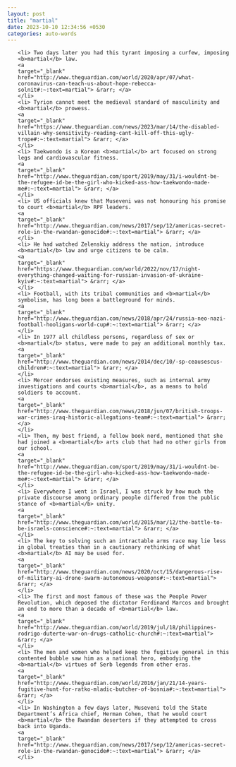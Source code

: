 ```yaml
---
layout: post
title: "martial"
date: 2023-10-10 12:34:56 +0530
categories: auto-words
---
```

<ol>

    <li> Two days later you had this tyrant imposing a curfew, imposing <b>martial</b> law.
    <a 
    target="_blank" 
    href="http://www.theguardian.com/world/2020/apr/07/what-coronavirus-can-teach-us-about-hope-rebecca-solnit#:~:text=martial"> &rarr; </a>
    </li>
    <li> Tyrion cannot meet the medieval standard of masculinity and <b>martial</b> prowess.
    <a 
    target="_blank" 
    href="https://www.theguardian.com/news/2023/mar/14/the-disabled-villain-why-sensitivity-reading-cant-kill-off-this-ugly-trope#:~:text=martial"> &rarr; </a>
    </li>
    <li> Taekwondo is a Korean <b>martial</b> art focused on strong legs and cardiovascular fitness.
    <a 
    target="_blank" 
    href="http://www.theguardian.com/sport/2019/may/31/i-wouldnt-be-the-refugee-id-be-the-girl-who-kicked-ass-how-taekwondo-made-me#:~:text=martial"> &rarr; </a>
    </li>
    <li> US officials knew that Museveni was not honouring his promise to court <b>martial</b> RPF leaders.
    <a 
    target="_blank" 
    href="http://www.theguardian.com/news/2017/sep/12/americas-secret-role-in-the-rwandan-genocide#:~:text=martial"> &rarr; </a>
    </li>
    <li> He had watched Zelenskiy address the nation, introduce <b>martial</b> law and urge citizens to be calm.
    <a 
    target="_blank" 
    href="https://www.theguardian.com/world/2022/nov/17/night-everything-changed-waiting-for-russian-invasion-of-ukraine-kyiv#:~:text=martial"> &rarr; </a>
    </li>
    <li> Football, with its tribal communities and <b>martial</b> symbolism, has long been a battleground for minds.
    <a 
    target="_blank" 
    href="http://www.theguardian.com/news/2018/apr/24/russia-neo-nazi-football-hooligans-world-cup#:~:text=martial"> &rarr; </a>
    </li>
    <li> In 1977 all childless persons, regardless of sex or <b>martial</b> status, were made to pay an additional monthly tax.
    <a 
    target="_blank" 
    href="http://www.theguardian.com/news/2014/dec/10/-sp-ceausescus-children#:~:text=martial"> &rarr; </a>
    </li>
    <li> Mercer endorses existing measures, such as internal army investigations and courts <b>martial</b>, as a means to hold soldiers to account.
    <a 
    target="_blank" 
    href="http://www.theguardian.com/news/2018/jun/07/british-troops-war-crimes-iraq-historic-allegations-team#:~:text=martial"> &rarr; </a>
    </li>
    <li> Then, my best friend, a fellow book nerd, mentioned that she had joined a <b>martial</b> arts club that had no other girls from our school.
    <a 
    target="_blank" 
    href="http://www.theguardian.com/sport/2019/may/31/i-wouldnt-be-the-refugee-id-be-the-girl-who-kicked-ass-how-taekwondo-made-me#:~:text=martial"> &rarr; </a>
    </li>
    <li> Everywhere I went in Israel, I was struck by how much the private discourse among ordinary people differed from the public stance of <b>martial</b> unity.
    <a 
    target="_blank" 
    href="http://www.theguardian.com/world/2015/mar/12/the-battle-to-be-israels-conscience#:~:text=martial"> &rarr; </a>
    </li>
    <li> The key to solving such an intractable arms race may lie less in global treaties than in a cautionary rethinking of what <b>martial</b> AI may be used for.
    <a 
    target="_blank" 
    href="http://www.theguardian.com/news/2020/oct/15/dangerous-rise-of-military-ai-drone-swarm-autonomous-weapons#:~:text=martial"> &rarr; </a>
    </li>
    <li> The first and most famous of these was the People Power Revolution, which deposed the dictator Ferdinand Marcos and brought an end to more than a decade of <b>martial</b> law.
    <a 
    target="_blank" 
    href="http://www.theguardian.com/world/2019/jul/18/philippines-rodrigo-duterte-war-on-drugs-catholic-church#:~:text=martial"> &rarr; </a>
    </li>
    <li> The men and women who helped keep the fugitive general in this contented bubble saw him as a national hero, embodying the <b>martial</b> virtues of Serb legends from other eras.
    <a 
    target="_blank" 
    href="http://www.theguardian.com/world/2016/jan/21/14-years-fugitive-hunt-for-ratko-mladic-butcher-of-bosnia#:~:text=martial"> &rarr; </a>
    </li>
    <li> In Washington a few days later, Museveni told the State Department’s Africa chief, Herman Cohen, that he would court <b>martial</b> the Rwandan deserters if they attempted to cross back into Uganda.
    <a 
    target="_blank" 
    href="http://www.theguardian.com/news/2017/sep/12/americas-secret-role-in-the-rwandan-genocide#:~:text=martial"> &rarr; </a>
    </li>